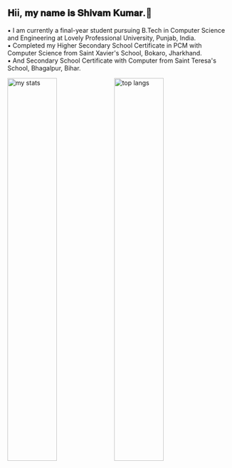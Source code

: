 ## 𝐇ii, 𝐦𝐲 𝐧𝐚𝐦𝐞 𝐢𝐬 𝐒𝐡𝐢𝐯𝐚𝐦 𝐊𝐮𝐦𝐚𝐫.👋

▪️ I am currently a final-year student pursuing B.Tech in Computer Science and Engineering at Lovely Professional University, Punjab, India. <br>
▪️ Completed my Higher Secondary School Certificate in PCM with Computer Science from Saint Xavier's School, Bokaro, Jharkhand. <br>
▪️ And Secondary School Certificate with Computer from Saint Teresa's School, Bhagalpur, Bihar.

<img alt="my stats" align="left" width="47%" src="https://github-readme-stats.vercel.app/api?username=ShivamKumar2883&hide=stars,prs,issues,contribs"/>

<img alt="top langs" align="left" width="47%" src="https://github-readme-stats.vercel.app/api/top-langs/?username=ShivamKumar2883&layout=compact"/>
<!--
**ShivamKumar2883/ShivamKumar2883** is a ✨ _special_ ✨ repository because its `README.md` (this file) appears on your GitHub profile.

Here are some ideas to get you started:

- 🔭 I’m currently working on ...
- 🌱 I’m currently learning ...
- 👯 I’m looking to collaborate on ...
- 🤔 I’m looking for help with ...
- 💬 Ask me about ...
- 📫 How to reach me: ...
- 😄 Pronouns: ...
- ⚡ Fun fact: ...
-->
